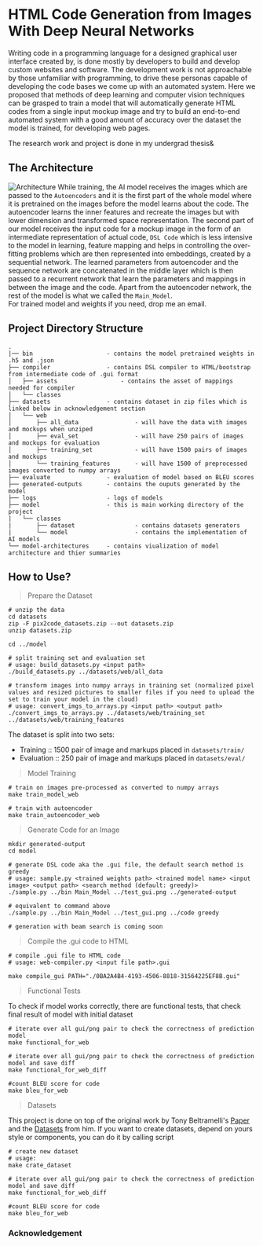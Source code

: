 # HTML Code Generation from Images With Deep Neural Networks

Writing code in a programming language for a designed graphical user interface created by, is done mostly by developers to build and develop custom websites and software. The development work is not approachable by those unfamiliar with programming, to drive these personas capable of developing the code bases we come up with an automated system. Here we proposed that methods of deep learning and computer vision techniques can be grasped to train a model that will automatically generate HTML codes from a single input mockup image and try to build an end-to-end automated system with a good amount of accuracy over the dataset the model is trained, for developing web pages.

The research work and project is done in my undergrad thesis&
## The Architecture

![Architecture](https://raw.githubusercontent.com/taneemishere/html-code-generation-from-images-with-deep-neural-networks/main/resources-for-md/model-architecture.png)
While training, the AI model receives the images which are passed to the ```Autoencoders``` and it is the first part of the whole model where it is pretrained on the images before the model learns about the code. The autoencoder learns the inner features and recreate the images but with lower dimension and transformed space representation. The second part of our model receives the input code for a mockup image in the form of an intermediate representation of actual code, ```DSL Code``` which is less intensive to the model in learning, feature mapping and helps in controlling the over-fitting problems which are then represented into embeddings, created by a sequential network. The learned parameters from autoencoder and the sequence network are concatenated in the middle layer which is then passed to a recurrent network that learn the parameters and mappings in between the image and the code. Apart from the autoencoder network, the rest of the model is what we called the ```Main_Model```.
<br>For trained model and weights if you need, drop me an email.

## Project Directory Structure

```
.
|── bin                     - contains the model pretrained weights in .h5 and .json 
├── compiler                - contains DSL compiler to HTML/bootstrap from intermediate code of .gui format
│   ├── assets                  - contains the asset of mappings needed for compiler
│   └── classes
├── datasets                - contains dataset in zip files which is linked below in acknowledgement section
│   └── web                     
│       ├── all_data                - will have the data with images and mockups when unziped
│       ├── eval_set                - will have 250 pairs of images and mockups for evaluation
│       ├── training_set            - will have 1500 pairs of images and mockups
│       └── training_features       - will have 1500 of preprocessed images converted to numpy arrays
├── evaluate                - evaluation of model based on BLEU scores
├── generated-outputs       - contains the ouputs generated by the model
├── logs                    - logs of models
├── model                   - this is main working directory of the project 
|   └── classes
|       ├── dataset                 - contains datasets generators
|       └── model                   - contains the implementation of AI models
└── model-architectures     - contains viualization of model architecture and thier summaries 

```

## How to Use?

> Prepare the Dataset

```
# unzip the data
cd datasets
zip -F pix2code_datasets.zip --out datasets.zip
unzip datasets.zip

cd ../model

# split training set and evaluation set 
# usage: build_datasets.py <input path> 
./build_datasets.py ../datasets/web/all_data

# transform images into numpy arrays in training set (normalized pixel values and resized pictures to smaller files if you need to upload the set to train your model in the cloud)
# usage: convert_imgs_to_arrays.py <input path> <output path>
./convert_imgs_to_arrays.py ../datasets/web/training_set ../datasets/web/training_features
```

The dataset is split into two sets:

- Training :: 1500 pair of image and markups placed in ```datasets/train/```
- Evaluation :: 250 pair of image and markups placed in ```datasets/eval/```

> Model Training

```
# train on images pre-processed as converted to numpy arrays
make train_model_web

# train with autoencoder
make train_autoencoder_web
```

> Generate Code for an Image

```
mkdir generated-output
cd model

# generate DSL code aka the .gui file, the default search method is greedy
# usage: sample.py <trained weights path> <trained model name> <input image> <output path> <search method (default: greedy)>
./sample.py ../bin Main_Model ../test_gui.png ../generated-output

# equivalent to command above
./sample.py ../bin Main_Model ../test_gui.png ../code greedy

# generation with beam search is coming soon
```

> Compile the .gui code to HTML

```
# compile .gui file to HTML code
# usage: web-compiler.py <input file path>.gui

make compile_gui PATH="./0BA2A4B4-4193-4506-8818-31564225EF8B.gui"
```


> Functional Tests

To check if model works correctly, there are functional tests, that check final result of model with initial dataset 

```
# iterate over all gui/png pair to check the correctness of prediction model
make functional_for_web

# iterate over all gui/png pair to check the correctness of prediction model and save diff
make functional_for_web_diff

#count BLEU score for code
make bleu_for_web
```

> Datasets

This project is done on top of the original work by Tony Beltramelli's [Paper](https://arxiv.org/pdf/1705.07962.pdf) and the [Datasets](https://github.com/tonybeltramelli/pix2code/tree/master/datasets) from him.
If you want to create datasets, depend on yours style or components, you can do it by calling script
```
# create new dataset
# usage: 
make crate_dataset

# iterate over all gui/png pair to check the correctness of prediction model and save diff
make functional_for_web_diff

#count BLEU score for code
make bleu_for_web
```

### Acknowledgement
